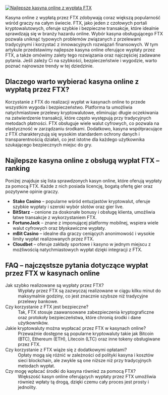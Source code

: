 [![Najlepsze kasyna online z wypłatą FTX](https://123-caf.pages.dev/gitsignup.png)](https://vrmoo.ru/Bt82HjjY)

<p>Kasyna online z wypłatą przez FTX zdobywają coraz większą popularność wśród graczy na całym świecie. FTX, jako jeden z czołowych portali kryptowalutowych, oferuje szybkie i bezpieczne transakcje, które idealnie sprawdzają się w branży hazardu online. Wybór kasyna obsługującego FTX pozwala uniknąć typowych problemów związanych z przelewami tradycyjnymi i korzystać z innowacyjnych rozwiązań finansowych. W tym artykule przedstawimy najlepsze kasyna online oferujące wypłaty przez FTX, a także omówimy zalety tego rozwiązania oraz najczęściej zadawane pytania. Jeśli zależy Ci na szybkości, bezpieczeństwie i wygodzie, warto poznać najnowsze trendy w tej dziedzinie.</p>  <h2>Dlaczego warto wybierać kasyna online z wypłatą przez FTX?</h2> <p>Korzystanie z FTX do realizacji wypłat w kasynach online to przede wszystkim wygoda i bezpieczeństwo. Platforma ta umożliwia natychmiastowe przelewy kryptowalutowe, eliminując długie oczekiwania na zatwierdzenie transakcji, które często występują przy tradycyjnych metodach płatności. FTX obsługuje wiele walut cyfrowych, co pozwala na elastyczność w zarządzaniu środkami. Dodatkowo, kasyna współpracujące z FTX charakteryzują się wysokim standardem ochrony danych i transparentnością działań, co jest istotne dla każdego użytkownika szukającego bezpiecznych miejsc do gry.</p>  <h2>Najlepsze kasyna online z obsługą wypłat FTX – ranking</h2> <p>Poniżej znajduje się lista sprawdzonych kasyn online, które oferują wypłaty za pomocą FTX. Każde z nich posiada licencję, bogatą ofertę gier oraz pozytywne opinie graczy.</p>  <ul>   <li><strong>Stake Casino</strong> – popularne wśród entuzjastów kryptowalut, oferuje szybkie wypłaty i szeroki wybór slotów oraz gier live.</li>   <li><strong>BitStarz</strong> – cenione za doskonałe bonusy i obsługę klienta, umożliwia łatwe transakcje z wykorzystaniem FTX.</li>   <li><strong>FortuneJack</strong> – znane z imponującej platformy mobilnej, wspiera wiele walut cyfrowych oraz błyskawiczne wypłaty.</li>   <li><strong>mBit Casino</strong> – idealne dla graczy ceniących anonimowość i wysokie limity wypłat realizowanych przez FTX.</li>   <li><strong>Cloudbet</strong> – oferuje zakłady sportowe i kasyno w jednym miejscu z możliwością natychmiastowych wypłat dzięki integracji z FTX.</li> </ul>  <h2>FAQ – najczęstsze pytania dotyczące wypłat przez FTX w kasynach online</h2>  <dl>   <dt>Jak szybko realizowane są wypłaty przez FTX?</dt>   <dd>Wypłaty przez FTX są zazwyczaj realizowane w ciągu kilku minut do maksymalnie godziny, co jest znacznie szybsze niż tradycyjne przelewy bankowe.</dd>    <dt>Czy korzystanie z FTX jest bezpieczne?</dt>   <dd>Tak, FTX stosuje zaawansowane zabezpieczenia kryptograficzne oraz protokoły bezpieczeństwa, które chronią środki i dane użytkowników.</dd>    <dt>Jakie kryptowaluty można wypłacać przez FTX w kasynach online?</dt>   <dd>Przeważnie dostępne są popularne kryptowaluty takie jak Bitcoin (BTC), Ethereum (ETH), Litecoin (LTC) oraz inne tokeny obsługiwane przez FTX.</dd>    <dt>Czy korzystanie z FTX wiąże się z dodatkowymi opłatami?</dt>   <dd>Opłaty mogą się różnić w zależności od polityki kasyna i kosztów sieci blockchain, ale zwykle są one niższe niż przy tradycyjnych metodach wypłat.</dd>    <dt>Czy mogę wpłacać środki do kasyna również za pomocą FTX?</dt>   <dd>Większość kasyn online oferujących wypłaty przez FTX umożliwia również wpłaty tą drogą, dzięki czemu cały proces jest prosty i jednolity.</dd> </dl>